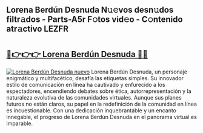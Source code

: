 ## Lorena Berdún Desnuda N𝚞𝚎vos desn𝚞dos filtr𝚊dos - Parts-A5r F𝚘tos vid𝚎o - C𝚘ntenido atr𝚊ctivo LEZFR

# <h2><a href="http://mb3spa.tromn.icu/?c=Lorena+Berd%c3%ban+Desnuda">🔗👉👉👉 Lorena Berdún Desnuda 🔗🔗</a></h2>

[![Lorena Berdún Desnuda nuevo](https://i.imgur.com/pEAQMta.gif)](http://mb3spa.tromn.icu/?c=Lorena+Berd%c3%ban+Desnuda)
Lorena Berdún Desnuda, un personaje enigmático y multifacético, desafía las etiquetas simples. Su innovador estilo de comunicación en línea ha cautivado y enfurecido a los espectadores, encendiendo debates sobre ética, autorrepresentación y la naturaleza evolutiva de las comunidades virtuales. Aunque sus planes futuros no están claros, su papel en la redefinición de la comunidad en línea es incuestionable. Con una dedicación inquebrantable y un encanto innegable, el progreso de Lorena Berdún Desnuda en el panorama virtual es imparable.
